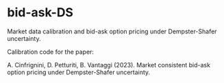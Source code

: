 # bid-ask-DS
Market data calibration and bid-ask option pricing under Dempster-Shafer uncertainty.

Calibration code for the paper:
    
A. Cinfrignini, D. Petturiti, B. Vantaggi (2023). 
Market consistent bid-ask option pricing under Dempster-Shafer uncertainty.
